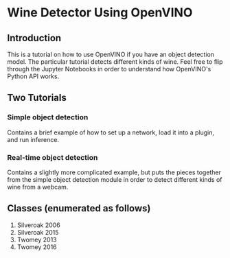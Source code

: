 # Wine Detector Using OpenVINO

## Introduction

This is a tutorial on how to use OpenVINO if you have an object detection model. The particular tutorial detects different kinds of wine. Feel free to flip through the Jupyter Notebooks in order to understand how OpenVINO's Python API works. 

## Two Tutorials

### Simple object detection

Contains a brief example of how to set up a network, load it into a plugin, and run inference.

### Real-time object detection

Contains a slightly more complicated example, but puts the pieces together from the simple object detection module in order to detect different kinds of wine from a webcam.

## Classes (enumerated as follows)

1. Silveroak 2006
2. Silveroak 2015
3. Twomey 2013
4. Twomey 2016
